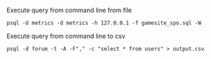
Execute query from command line from file

```
psql -U metrics -d metrics -h 127.0.0.1 -f gamesite_spo.sql -W

```

Execute query from command line to csv

```
psql -d forum -t -A -F"," -c "select * from users" > output.csv

```